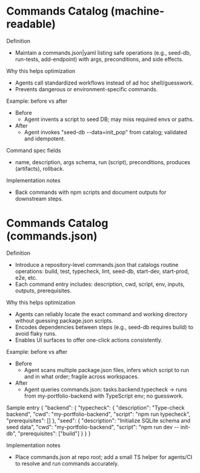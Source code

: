 # Commands Catalog (machine-readable)

Definition

- Maintain a commands.json|yaml listing safe operations (e.g., seed-db, run-tests, add-endpoint) with args, preconditions, and side effects.

Why this helps optimization

- Agents call standardized workflows instead of ad hoc shell/guesswork.
- Prevents dangerous or environment-specific commands.

Example: before vs after

- Before
  - Agent invents a script to seed DB; may miss required envs or paths.
- After
  - Agent invokes "seed-db --data=init_pop" from catalog; validated and idempotent.

Command spec fields

- name, description, args schema, run (script), preconditions, produces (artifacts), rollback.

Implementation notes

- Back commands with npm scripts and document outputs for downstream steps.

# Commands Catalog (commands.json)

Definition

- Introduce a repository-level commands.json that catalogs routine operations: build, test, typecheck, lint, seed-db, start-dev, start-prod, e2e, etc.
- Each command entry includes: description, cwd, script, env, inputs, outputs, prerequisites.

Why this helps optimization

- Agents can reliably locate the exact command and working directory without guessing package.json scripts.
- Encodes dependencies between steps (e.g., seed-db requires build) to avoid flaky runs.
- Enables UI surfaces to offer one-click actions consistently.

Example: before vs after

- Before
  - Agent scans multiple package.json files, infers which script to run and in what order; fragile across workspaces.
- After
  - Agent queries commands.json: tasks.backend.typecheck -> runs from my-portfolio-backend with TypeScript env; no guesswork.

Sample entry
{
"backend": {
"typecheck": {
"description": "Type-check backend",
"cwd": "my-portfolio-backend",
"script": "npm run typecheck",
"prerequisites": []
},
"seed": {
"description": "Initialize SQLite schema and seed data",
"cwd": "my-portfolio-backend",
"script": "npm run dev -- init-db",
"prerequisites": ["build"]
}
}
}

Implementation notes

- Place commands.json at repo root; add a small TS helper for agents/CI to resolve and run commands accurately.

